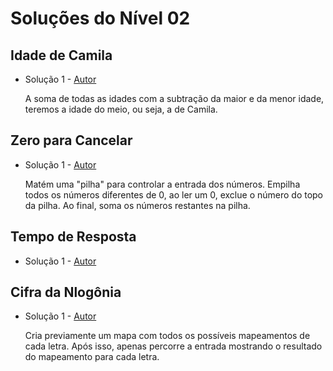 # Soluções do Nível 02

## Idade de Camila
- Solução 1 - [Autor](https://github.com/Kk3tillen) <Insira o link para o seu github nos parenteses>

    A soma de todas as idades com a subtração da maior e da menor idade, teremos a idade do meio, ou seja, a de Camila.

## Zero para Cancelar
- Solução 1 - [Autor](https://github.com/PauloVLB) <Insira o link para o seu github nos parenteses>
    
    Matém uma "pilha" para controlar a entrada dos números. Empilha todos os números diferentes de 0, ao ler um 0, exclue o número do topo da pilha. Ao final, soma os números restantes na pilha.

## Tempo de Resposta
- Solução 1 - [Autor]() <Insira o link para o seu github nos parenteses>

<Se possivel insira uma breve explicacao da solucao>

## Cifra da Nlogônia
- Solução 1 - [Autor](https://github.com/PauloVLB) <Insira o link para o seu github nos parenteses>

    Cria previamente um mapa com todos os possíveis mapeamentos de cada letra. Após isso, apenas percorre a entrada mostrando o resultado do mapeamento para cada letra.
    
<Se possivel insira uma breve explicacao da solucao>
